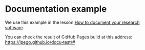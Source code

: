 # Documentation example

We use this example in the lesson
[How to document your research software](https://coderefinery.github.io/documentation/).

You can check the result of GitHub Pages build at this address: https://lpego.github.io/docu-test/# 
